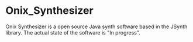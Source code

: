 # Onix_Synthesizer

Onix Synthesizer is a open source Java synth software based in the JSynth library.
The actual state of the software is "In progress".
